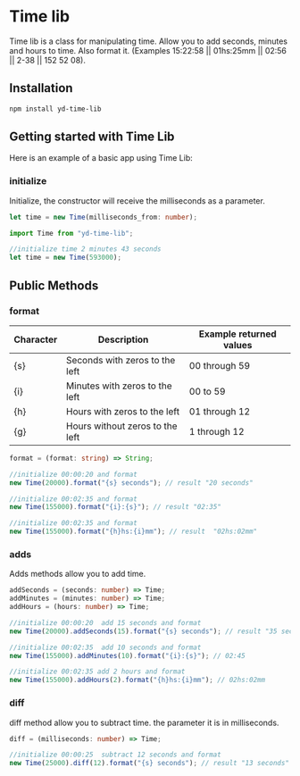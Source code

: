 # Time lib

Time lib is a class for manipulating time. Allow you to add seconds, minutes and hours to time. Also format it. (Examples 15:22:58 || 01hs:25mm || 02:56 || 2-38 || 152 52 08).

## Installation

```sh
npm install yd-time-lib
```

## Getting started with Time Lib

Here is an example of a basic app using Time Lib:

### initialize

Initialize, the constructor will receive the milliseconds as a parameter.

```ts
let time = new Time(milliseconds_from: number);
```

```js
import Time from "yd-time-lib";

//initialize time 2 minutes 43 seconds
let time = new Time(593000);
```

## Public Methods

### format

| Character | Description                     | Example returned values |
| --------- | ------------------------------- | ----------------------- |
| {s}       | Seconds with zeros to the left  | 00 through 59           |
| {i}       | Minutes with zeros to the left  | 00 to 59                |
| {h}       | Hours with zeros to the left    | 01 through 12           |
| {g}       | Hours without zeros to the left | 1 through 12            |

```ts
format = (format: string) => String;
```

```js
//initialize 00:00:20 and format
new Time(20000).format("{s} seconds"); // result "20 seconds"

//initialize 00:02:35 and format
new Time(155000).format("{i}:{s}"); // result "02:35"

//initialize 00:02:35 and format
new Time(155000).format("{h}hs:{i}mm"); // result  "02hs:02mm"
```

### adds

Adds methods allow you to add time.

```ts
addSeconds = (seconds: number) => Time;
addMinutes = (minutes: number) => Time;
addHours = (hours: number) => Time;
```

```js
//initialize 00:00:20  add 15 seconds and format
new Time(20000).addSeconds(15).format("{s} seconds"); // result "35 seconds"

//initialize 00:02:35  add 10 seconds and format
new Time(155000).addMinutes(10).format("{i}:{s}"); // 02:45

//initialize 00:02:35 add 2 hours and format
new Time(155000).addHours(2).format("{h}hs:{i}mm"); // 02hs:02mm
```

### diff

diff method allow you to subtract time. the parameter it is in milliseconds.

```ts
diff = (milliseconds: number) => Time;
```

```js
//initialize 00:00:25  subtract 12 seconds and format
new Time(25000).diff(12).format("{s} seconds"); // result "13 seconds"
```
